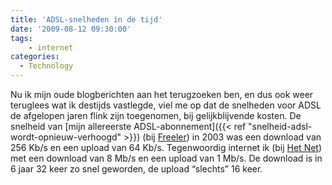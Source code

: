 ```yaml
---
title: 'ADSL-snelheden in de tijd'
date: '2009-08-12 09:30:00'
tags:
    - internet
categories:
  - Technology
---
```


Nu ik mijn oude blogberichten aan het terugzoeken ben, en dus ook weer teruglees wat ik destijds vastlegde, viel me op dat de snelheden voor ADSL de afgelopen jaren flink zijn toegenomen, bij gelijkblijvende kosten. 
De snelheid van [mijn allereerste ADSL-abonnement]({{< ref "snelheid-adsl-wordt-opnieuw-verhoogd" >}}) (bij [Freeler](http://www.freeler.nl)) in 2003 was een download van 256 Kb/s en een upload van 64 Kb/s. Tegenwoordig internet ik (bij [Het Net](http://www.hetnet.nl)) met een download van 8 Mb/s en een upload van 1 Mb/s. De download is in 6 jaar 32 keer zo snel geworden, de upload “slechts” 16 keer.